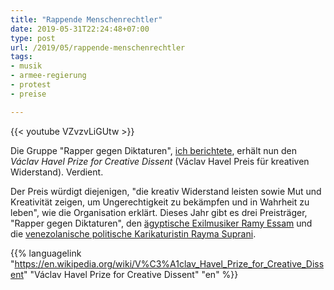 ```yaml
---
title: "Rappende Menschenrechtler"
date: 2019-05-31T22:24:48+07:00
type: post
url: /2019/05/rappende-menschenrechtler
tags:
- musik
- armee-regierung
- protest
- preise

---
```


{{< youtube VZvzvLiGUtw >}}

Die Gruppe "Rapper gegen Diktaturen", [ich berichtete](/2018/10/rappen-gegen-diktaturen), erh&auml;lt nun den *Václav Havel Prize for Creative Dissent* (Václav Havel Preis f&uuml;r kreativen Widerstand). Verdient.

Der Preis würdigt diejenigen, "die kreativ Widerstand leisten sowie Mut und Kreativität zeigen, um Ungerechtigkeit zu bekämpfen und in Wahrheit zu leben", wie die Organisation erkl&auml;rt. Dieses Jahr gibt es drei Preistr&auml;ger, "Rapper gegen Diktaturen", den  [ägyptische Exilmusiker Ramy Essam](https://en.wikipedia.org/wiki/Ramy_Essam) und die [venezolanische politische Karikaturistin Rayma Suprani](https://www.raymasuprani.com/).

{{% languagelink "https://en.wikipedia.org/wiki/V%C3%A1clav_Havel_Prize_for_Creative_Dissent" "Václav Havel Prize for Creative Dissent" "en" %}}
